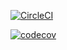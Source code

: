 [![CircleCI](https://circleci.com/gh/circleci/circleci-docs.svg?style=svg)](https://circleci.com/gh/labtec96/recipe-app)

[![codecov](https://codecov.io/gh/labtec96/recipe-app/branch/master/graph/badge.svg)](https://codecov.io/gh/labtec96/recipe-app)